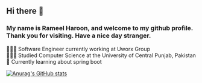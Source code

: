 ## Hi there 👋

### My name is Rameel Haroon, and welcome to my github profile. Thank you for visiting. Have a nice day stranger.<br/> 
👩🏻‍💻 Software Engineer currently working at Uworx Group<br/>
👩🏻‍🎓 Studied Computer Science at the University of Central Punjab, Pakistan<br/>
💭 Currently learning about spring boot<br/>

[![Anurag's GitHub stats](https://github-readme-stats.vercel.app/api?username=rameelharoon&show_icons=true&theme=radical)](https://github.com/anuraghazra/github-readme-stats)
